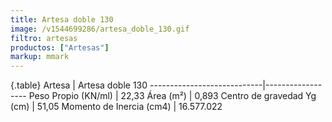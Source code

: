 ```yaml
---
title: Artesa doble 130
image: /v1544699286/artesa_doble_130.gif
filtro: artesas
productos: ["Artesas"]
markup: mmark
---
```

{.table}
Artesa                      | Artesa doble 130
----------------------------|------------------
Peso Propio (KN/ml)         | 22,33
Área (m²)	                  | 0,893
Centro de gravedad Yg (cm)	| 51,05
Momento de Inercia (cm4)	  | 16.577.022
